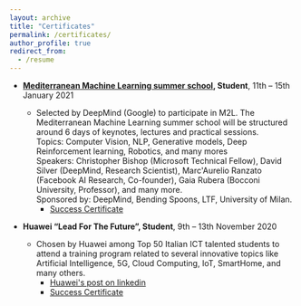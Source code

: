 ```yaml
---
layout: archive
title: "Certificates"
permalink: /certificates/
author_profile: true
redirect_from:
  - /resume
---
```



* **[Mediterranean Machine Learning summer school](https://www.m2lschool.org/), Student**,       11th – 15th January 2021
  * Selected by DeepMind (Google) to participate in M2L. The Mediterranean Machine Learning summer school will be structured around 6 days of keynotes, lectures and practical sessions. <br/>
    Topics: Computer Vision, NLP, Generative models, Deep Reinforcement learning, Robotics, and many mores <br/>
    Speakers: Christopher Bishop (Microsoft Technical Fellow), David Silver (DeepMind, Research Scientist), Marc'Aurelio Ranzato (Facebook AI Research, Co-founder), Gaia Rubera (Bocconi University, Professor), and many more. <br/>
    Sponsored by: DeepMind, Bending Spoons, LTF, University of Milan.
    * [Success Certificate](http://kouatemuhamed.github.io/files/certificatedm.pdf)

* **Huawei “Lead For The Future”, Student**,            9th – 13th November 2020
  * Chosen by Huawei among Top 50 Italian ICT talented students to attend a training program related to several innovative topics like Artificial Intelligence, 5G, Cloud Computing, IoT, SmartHome, and many others.
    * [Huawei's post on linkedin](https://www.linkedin.com/feed/update/urn:li:activity:6734102831311273984/)
    * [Success Certificate](http://kouatemuhamed.github.io/files/certificatehw.pdf)
